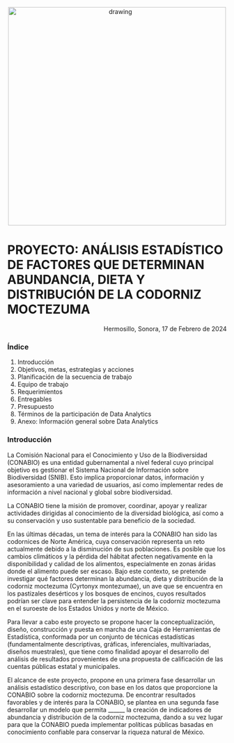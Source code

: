 <p align="center">
  <img src="https://github.com/ProyectosMCD/Dieta_Codornices/assets/5826577/fd3ad789-7ef0-422c-879b-5549b413aff2" alt="drawing" width="500"/>
</p>


# PROYECTO: ANÁLISIS ESTADÍSTICO DE FACTORES QUE DETERMINAN ABUNDANCIA, DIETA Y DISTRIBUCIÓN DE LA CODORNIZ MOCTEZUMA

<p align="right"> Hermosillo, Sonora, 17 de Febrero de 2024 </p>


### Índice
1. Introducción 
2. Objetivos, metas, estrategias y acciones 
3. Planificación de la secuencia de trabajo 
4. Equipo de trabajo 
5. Requerimientos
6. Entregables 
7. Presupuesto 
8. Términos de la participación de Data Analytics
9. Anexo: Información general sobre Data Analytics


### Introducción

La Comisión Nacional para el Conocimiento y Uso de la Biodiversidad (CONABIO) es una entidad gubernamental a nivel federal cuyo principal objetivo es gestionar el Sistema Nacional de Información sobre Biodiversidad (SNIB). Esto implica proporcionar datos, información y asesoramiento a una variedad de usuarios, así como implementar redes de información a nivel nacional y global sobre biodiversidad. 

La CONABIO tiene la misión de promover, coordinar, apoyar y realizar actividades dirigidas al conocimiento de la diversidad biológica, así como a su conservación y uso sustentable para beneficio de la sociedad.

En las últimas décadas, un tema de interés para la CONABIO han sido las codornices de Norte América, cuya conservación representa un reto actualmente debido a la disminución de sus poblaciones. Es posible que los cambios climáticos y la pérdida del hábitat afecten negativamente en la disponibilidad y calidad de los alimentos, especialmente en zonas áridas donde el alimento puede ser escaso. Bajo este contexto, se pretende investigar qué factores determinan la abundancia, dieta y distribución de la codorniz moctezuma (Cyrtonyx montezumae), un ave que se encuentra en los pastizales desérticos y los bosques de encinos, cuyos resultados podrían ser clave para entender la persistencia de la codorniz moctezuma en el suroeste de los Estados Unidos y norte de México.

Para llevar a cabo este proyecto se propone hacer la conceptualización, diseño, construcción y puesta en marcha de una Caja de Herramientas de Estadística, conformada por un conjunto de técnicas estadísticas (fundamentalmente descriptivas, gráficas, inferenciales, multivariadas, diseños muestrales), que tiene como finalidad apoyar el desarrollo del análisis de resultados provenientes de una propuesta de calificación de las cuentas públicas estatal y municipales. 

El alcance de este proyecto, propone en una primera fase desarrollar un análisis estadístico descriptivo, con base en los datos que proporcione la CONABIO sobre la codorniz moctezuma. De encontrar resultados favorables y de interés para la CONABIO, se plantea en una segunda fase desarrollar un modelo que permita ______ la creación de indicadores de abundancia y distribución de la codorniz moctezuma, dando a su vez lugar para que la CONABIO pueda implementar políticas públicas basadas en conocimiento confiable para conservar la riqueza natural de México.



